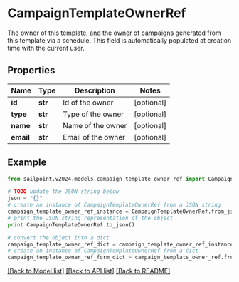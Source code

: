 # CampaignTemplateOwnerRef

The owner of this template, and the owner of campaigns generated from this template via a schedule. This field is automatically populated at creation time with the current user.

## Properties

Name | Type | Description | Notes
------------ | ------------- | ------------- | -------------
**id** | **str** | Id of the owner | [optional] 
**type** | **str** | Type of the owner | [optional] 
**name** | **str** | Name of the owner | [optional] 
**email** | **str** | Email of the owner | [optional] 

## Example

```python
from sailpoint.v2024.models.campaign_template_owner_ref import CampaignTemplateOwnerRef

# TODO update the JSON string below
json = "{}"
# create an instance of CampaignTemplateOwnerRef from a JSON string
campaign_template_owner_ref_instance = CampaignTemplateOwnerRef.from_json(json)
# print the JSON string representation of the object
print CampaignTemplateOwnerRef.to_json()

# convert the object into a dict
campaign_template_owner_ref_dict = campaign_template_owner_ref_instance.to_dict()
# create an instance of CampaignTemplateOwnerRef from a dict
campaign_template_owner_ref_form_dict = campaign_template_owner_ref.from_dict(campaign_template_owner_ref_dict)
```
[[Back to Model list]](../README.md#documentation-for-models) [[Back to API list]](../README.md#documentation-for-api-endpoints) [[Back to README]](../README.md)


